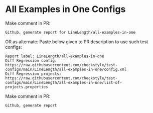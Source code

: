 # All Examples in One Configs
Make comment in PR:
```
Github, generate report for LineLength/all-examples-in-one
```
OR as alternate:
Paste below given to PR description to use such test configs:
```
Report label: LineLength/all-examples-in-one
Diff Regression config: https://raw.githubusercontent.com/checkstyle/test-configs/main/LineLength/all-examples-in-one/config.xml
Diff Regression projects: https://raw.githubusercontent.com/checkstyle/test-configs/main/LineLength/all-examples-in-one/list-of-projects.properties
```
Make comment in PR:
```
Github, generate report
```
